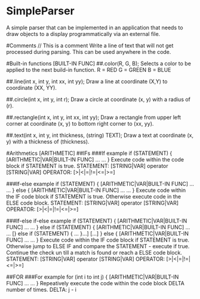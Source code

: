 # SimpleParser

A simple parser that can be implemented in an application that needs to draw objects to a display programmatically via an external file.

#Comments
// This is a comment
Write a line of text that will not get processed during parsing.
This can be used anywhere in the code.

#Built-in functions [BUILT-IN FUNC]
##.color(R, G, B);
Selects a color to be applied to the next build-in function.
R = RED
G = GREEN
B = BLUE

##.line(int x, int y, int xx, int yy);
Draw a line at coordinate (X,Y) to coordinate (XX, YY).

##.circle(int x, int y, int r);
Draw a circle at coordinate (x, y) with a radius of (r).

##.rectangle(int x, int y, int xx, int yy);
Draw a rectangle from upper left corner at coordinate (x, y) to bottom right corner to (xx, yy).

##.text(int x, int y, int thickness, (string) TEXT);
Draw a text at coordinate (x, y) with a thickness of (thickness).

#Arithmetics [ARITHMETIC]
##IFs
###If example
if (STATEMENT) {
    [ARITHMETIC|VAR|BUILT-IN FUNC]
    ...
    ...
}
Execute code within the code block if STATEMENT is true.
STATEMENT: [STRING|VAR] operator [STRING|VAR]
OPERATOR: [>|<|=|!=|<=|>=]

###If-else example
if (STATEMENT) {
    [ARITHMETIC|VAR|BUILT-IN FUNC]
    ...
    ...
} else {
    [ARITHMETIC|VAR|BUILT-IN FUNC]
    ...
    ...
}
Execute code within the IF code block if STATEMENT is true. Otherwise execute code in the ELSE code block.
STATEMENT: [STRING|VAR] operator [STRING|VAR]
OPERATOR: [>|<|=|!=|<=|>=]

###If-else if-else example
if (STATEMENT) {
    [ARITHMETIC|VAR|BUILT-IN FUNC]
    ...
    ...
} else if (STATEMENT) {
    [ARITHMETIC|VAR|BUILT-IN FUNC]
    ...
    ...
[} else if (STATEMENT) { ... }...]
[...]
} else {
    [ARITHMETIC|VAR|BUILT-IN FUNC]
    ...
    ...
}
Execute code within the IF code block if STATEMENT is true. Otherwise jump to ELSE IF and compare the STATEMENT - execute if true.
Continue the check un till a match is found or reach a ELSE code block.
STATEMENT: [STRING|VAR] operator [STRING|VAR]
OPERATOR: [>|<|=|!=|<=|>=]

##FOR
###For example
for (int i to int j) {
    [ARITHMETIC|VAR|BUILT-IN FUNC]
    ...
    ...
}
Repeatively execute the code within the code block DELTA number of times.
DELTA: j - i 